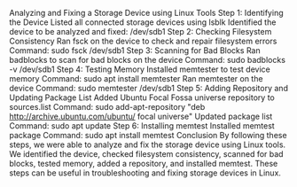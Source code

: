 Analyzing and Fixing a Storage Device using Linux Tools
Step 1: Identifying the Device
Listed all connected storage devices using lsblk
Identified the device to be analyzed and fixed: /dev/sdb1
Step 2: Checking Filesystem Consistency
Ran fsck on the device to check and repair filesystem errors
Command: sudo fsck /dev/sdb1
Step 3: Scanning for Bad Blocks
Ran badblocks to scan for bad blocks on the device
Command: sudo badblocks -v /dev/sdb1
Step 4: Testing Memory
Installed memtester to test device memory
Command: sudo apt install memtester
Ran memtester on the device
Command: sudo memtester /dev/sdb1
Step 5: Adding Repository and Updating Package List
Added Ubuntu Focal Fossa universe repository to sources.list
Command: sudo add-apt-repository "deb http://archive.ubuntu.com/ubuntu/ focal universe"
Updated package list
Command: sudo apt update
Step 6: Installing memtest
Installed memtest package
Command: sudo apt install memtest
Conclusion
By following these steps, we were able to analyze and fix the storage device using Linux tools. We identified the device, checked filesystem consistency, scanned for bad blocks, tested memory, added a repository, and installed memtest. These steps can be useful in troubleshooting and fixing storage devices in Linux.

